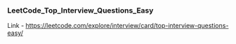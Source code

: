 ### LeetCode_Top_Interview_Questions_Easy

Link - https://leetcode.com/explore/interview/card/top-interview-questions-easy/

